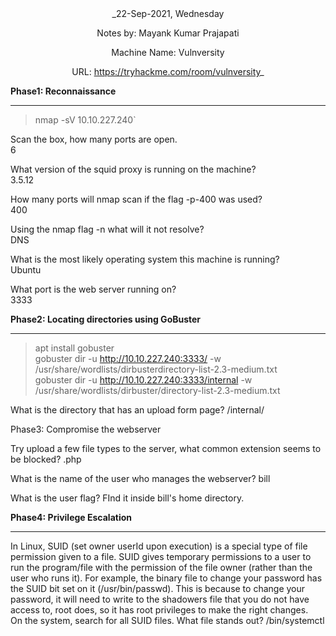  <div align = "center"> _22-Sep-2021, Wednesday

  Notes by: Mayank Kumar Prajapati

  Machine Name: Vulnversity
  
  URL: https://tryhackme.com/room/vulnversity_
</div>

**Phase1: Reconnaissance**
***
> nmap -sV 10.10.227.240`

 Scan the box, how many ports are open.\
6

What version of the squid proxy is running on the machine?\
3.5.12

 How many ports will nmap scan if the flag -p-400 was used?\
400

 Using the nmap flag -n what will it not resolve?\
DNS

 What is the most likely operating system this machine is running?\
Ubuntu

 What port is the web server running on?\
3333

 **Phase2:  Locating directories using GoBuster**
 ***
> apt install gobuster\
> gobuster dir -u http://10.10.227.240:3333/ -w /usr/share/wordlists/dirbusterdirectory-list-2.3-medium.txt\
> gobuster dir -u http://10.10.227.240:3333/internal -w /usr/share/wordlists/dirbuster/directory-list-2.3-medium.txt

 What is the directory that has an upload form page?
/internal/

 Phase3: Compromise the webserver

Try upload a few file types to the server, what common extension seems to be blocked?
.php


 What is the name of the user who manages the webserver?
bill

 What is the user flag?
FInd it inside bill's home directory.



**Phase4: Privilege Escalation**
***
In Linux, SUID (set owner userId upon execution) is a special type of file permission given to a file. 
SUID gives temporary permissions to a user to run the program/file with the permission of the file owner (rather than the user who runs it).
For example, the binary file to change your password has the SUID bit set on it (/usr/bin/passwd).
This is because to change your password, it will need to write to the shadowers file that you do not have access to, root does, so it has root privileges to make the right changes.\
On the system, search for all SUID files. What file stands out?
/bin/systemctl
